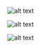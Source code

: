 ![alt text](https://images.gr-assets.com/polls/1380398422p7/91309.jpg)

![alt text](https://images-na.ssl-images-amazon.com/images/I/91z2qkJKyIL.jpg)

![alt text](https://storage.googleapis.com/universe-of-marissa-meyer-production/uploads/images/lunarchroniclesboxedsetTP.width-400.png)
